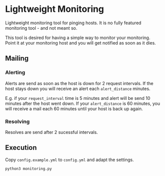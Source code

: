 # Lightweight Monitoring

Lightweight monitoring tool for pinging hosts. It is no fully featured monitoring tool - and not meant so. 

This tool is desired for having a simple way to monitor your monitoring. Point it at your monitoring host and you will get notified as soon as it dies.

## Mailing 

### Alerting

Alerts are send as soon as the host is down for 2 request intervals. If the host stays down you will receive an alert each `alert_distance` minutes.

E.g. if your `request_interval` time is 5 minutes and alert will be send 10 minutes after the host went down. If your `alert_distance` is 60 minutes, you will receive a mail each 60 minutes until your host is back up again.

### Resolving

Resolves are send after 2 sucessful intervals. 

## Execution

Copy `config.example.yml` to `config.yml` and adapt the settings.

```
python3 monitoring.py
```